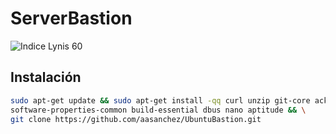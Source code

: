 # ServerBastion
![Indice Lynis 60](https://img.shields.io/badge/lynis-60-green.png "Indice Lynis 60")

## Instalación
```bash
sudo apt-get update && sudo apt-get install -qq curl unzip git-core ack-grep \
software-properties-common build-essential dbus nano aptitude && \
git clone https://github.com/aasanchez/UbuntuBastion.git
```
